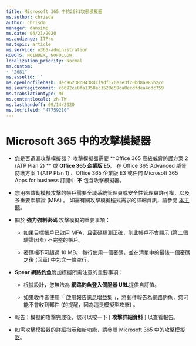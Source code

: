 ```yaml
---
title: Microsoft 365 中的2681攻擊模擬器
ms.author: chrisda
author: chrisda
manager: dansimp
ms.date: 04/21/2020
ms.audience: ITPro
ms.topic: article
ms.service: o365-administration
ROBOTS: NOINDEX, NOFOLLOW
localization_priority: Normal
ms.custom:
- "2681"
ms.assetid: ''
ms.openlocfilehash: dec96238c8438dcf9df176e3e3f20bd8a985b2cc
ms.sourcegitcommit: c6692ce0fa1358ec3529e59ca0ecdfdea4cdc759
ms.translationtype: MT
ms.contentlocale: zh-TW
ms.lasthandoff: 09/14/2020
ms.locfileid: "47759210"
---
```

# <a name="attack-simulator-in-microsoft-365"></a>Microsoft 365 中的攻擊模擬器

- 您是否遺漏攻擊模擬器？ 攻擊模擬器需要 **Office 365 高級威脅防護方案 2 (ATP Plan 2) ** 或 **Office 365 企業版 E5**。 在 Office 365 Advanced 威脅防護方案 1 (ATP Plan 1) 、Office 365 企業版 E3 或任何 Microsoft 365 Apps for business 訂閱中 **不** 包含攻擊模擬器。

- 您用來啟動模擬攻擊的帳戶需要全域系統管理員或安全性管理員許可權，以及多重要素驗證 (MFA) 。 如需有關攻擊模擬程式需求的詳細資訊，請參閱 [本主題](https://docs.microsoft.com/microsoft-365/security/office-365-security/attack-simulator)。

- 關於 **強力強制密碼** 攻擊模擬的重要事項：

  - 如果目標帳戶已啟用 MFA，且密碼猜測正確，則此帳戶不會顯示 (第二個驗證因素) 不完整的帳戶。

  - 密碼檔不可超過 10 MB。 每行使用一個密碼，並在清單中的最後一個密碼之後 (回車) 中包含一條空行。

- **Spear 網路釣魚**附加模擬所需注意的重要事項：

  - 根據設計，您無法為 **網路釣魚登入伺服器 URL**提供自訂值。

  - 如果收件者使用「 [啟用報告訊息增益集](https://docs.microsoft.com/microsoft-365/security/office-365-security/enable-the-report-message-add-in) 」，將郵件報告為網路釣魚，您可能不會收到郵件 (的提醒，因為這是模擬型攻擊) 。

- 報告：模擬的攻擊完成後，您可以按一下 [ **攻擊詳細資料** ] 以查看報告。

- 如需攻擊模擬器的詳細指示和新功能，請參閱 [Microsoft 365 中的攻擊模擬器](https://docs.microsoft.com/microsoft-365/security/office-365-security/attack-simulator)。
